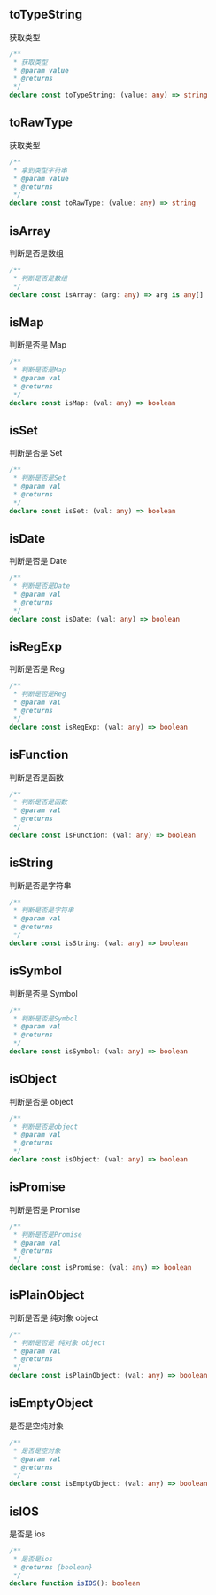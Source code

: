 ## toTypeString

获取类型

```ts
/**
 * 获取类型
 * @param value
 * @returns
 */
declare const toTypeString: (value: any) => string
```

## toRawType

获取类型

```ts
/**
 * 拿到类型字符串
 * @param value
 * @returns
 */
declare const toRawType: (value: any) => string
```

## isArray

判断是否是数组

```ts
/**
 * 判断是否是数组
 */
declare const isArray: (arg: any) => arg is any[]
```

## isMap

判断是否是 Map

```ts
/**
 * 判断是否是Map
 * @param val
 * @returns
 */
declare const isMap: (val: any) => boolean
```

## isSet

判断是否是 Set

```ts
/**
 * 判断是否是Set
 * @param val
 * @returns
 */
declare const isSet: (val: any) => boolean
```

## isDate

判断是否是 Date

```ts
/**
 * 判断是否是Date
 * @param val
 * @returns
 */
declare const isDate: (val: any) => boolean
```

## isRegExp

判断是否是 Reg

```ts
/**
 * 判断是否是Reg
 * @param val
 * @returns
 */
declare const isRegExp: (val: any) => boolean
```

## isFunction

判断是否是函数

```ts
/**
 * 判断是否是函数
 * @param val
 * @returns
 */
declare const isFunction: (val: any) => boolean
```

## isString

判断是否是字符串

```ts
/**
 * 判断是否是字符串
 * @param val
 * @returns
 */
declare const isString: (val: any) => boolean
```

## isSymbol

判断是否是 Symbol

```ts
/**
 * 判断是否是Symbol
 * @param val
 * @returns
 */
declare const isSymbol: (val: any) => boolean
```

## isObject

判断是否是 object

```ts
/**
 * 判断是否是object
 * @param val
 * @returns
 */
declare const isObject: (val: any) => boolean
```

## isPromise

判断是否是 Promise

```ts
/**
 * 判断是否是Promise
 * @param val
 * @returns
 */
declare const isPromise: (val: any) => boolean
```

## isPlainObject

判断是否是 纯对象 object

```ts
/**
 * 判断是否是 纯对象 object
 * @param val
 * @returns
 */
declare const isPlainObject: (val: any) => boolean
```

## isEmptyObject

是否是空纯对象

```ts
/**
 * 是否是空对象
 * @param val
 * @returns
 */
declare const isEmptyObject: (val: any) => boolean
```

## isIOS

是否是 ios

```ts
/**
 * 是否是ios
 * @returns {boolean}
 */
declare function isIOS(): boolean
```

